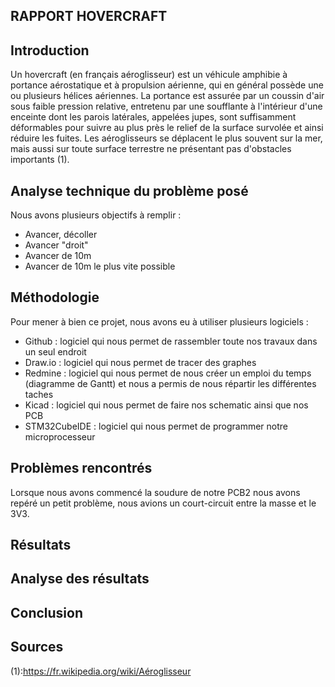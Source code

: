 ## RAPPORT HOVERCRAFT

## Introduction

Un hovercraft (en français aéroglisseur) est un véhicule amphibie à portance aérostatique et à propulsion aérienne, qui en général possède une ou plusieurs hélices aériennes.
La portance est assurée par un coussin d'air sous faible pression relative, entretenu par une soufflante à l'intérieur d'une enceinte dont les parois latérales, appelées jupes, sont suffisamment déformables pour suivre au plus près le relief de la surface survolée et ainsi réduire les fuites. Les aéroglisseurs se déplacent le plus souvent sur la mer, mais aussi sur toute surface terrestre ne présentant pas d'obstacles importants (1).


## Analyse technique du problème posé

Nous avons plusieurs objectifs à remplir : 
* Avancer, décoller
* Avancer "droit"
* Avancer de 10m
* Avancer de 10m le plus vite possible

## Méthodologie

Pour mener à bien ce projet, nous avons eu à utiliser plusieurs logiciels : 
* Github : logiciel qui nous permet de rassembler toute nos travaux dans un seul endroit
* Draw.io : logiciel qui nous permet de tracer des graphes
* Redmine : logiciel qui nous permet de nous créer un emploi du temps (diagramme de Gantt) et nous a permis de nous répartir les différentes taches
* Kicad : logiciel qui nous permet de faire nos schematic ainsi que nos PCB
* STM32CubeIDE : logiciel qui nous permet de programmer notre microprocesseur

## Problèmes rencontrés

Lorsque nous avons commencé la soudure de notre PCB2 nous avons repéré un petit problème, nous avions un court-circuit entre la masse et le 3V3.

## Résultats

## Analyse des résultats

## Conclusion

## Sources

(1):https://fr.wikipedia.org/wiki/Aéroglisseur

